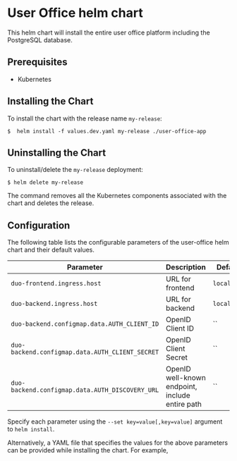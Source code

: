 # User Office helm chart

This helm chart will install the entire user office platform including the PostgreSQL database. 

## Prerequisites

- Kubernetes 

## Installing the Chart

To install the chart with the release name `my-release`:

```console
$  helm install -f values.dev.yaml my-release ./user-office-app    
```


## Uninstalling the Chart

To uninstall/delete the `my-release` deployment:

```console
$ helm delete my-release
```

The command removes all the Kubernetes components associated with the chart and deletes the release.

## Configuration

The following table lists the configurable parameters of the user-office helm chart and their default values.

| Parameter | Description | Default |
| --------- | ----------- | ------- |
| `duo-frontend.ingress.host` | URL for frontend | `localhost` |
| `duo-backend.ingress.host` | URL for backend | `localhost` |
| `duo-backend.configmap.data.AUTH_CLIENT_ID` | OpenID Client ID | `` |
| `duo-backend.configmap.data.AUTH_CLIENT_SECRET` | OpenID Client Secret | `` |
| `duo-backend.configmap.data.AUTH_DISCOVERY_URL` | OpenID well-known endpoint, include entire path | `` |

Specify each parameter using the `--set key=value[,key=value]` argument to `helm install`.

Alternatively, a YAML file that specifies the values for the above parameters can be provided while installing the chart. For example,
